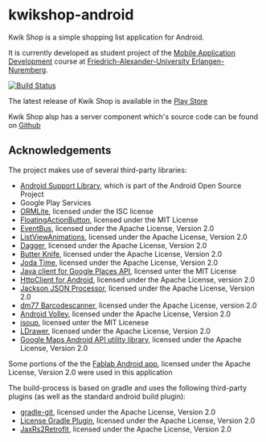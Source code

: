 kwikshop-android
================
Kwik Shop is a simple shopping list application for Android.

It is currently developed as student project of the
[Mobile Application Development](http://mad.cs.fau.de/) course at
[Friedrich-Alexander-University Erlangen-Nuremberg](http://fau.eu).


[![Build Status](https://travis-ci.org/FAU-Inf2/kwikshop-android.svg?branch=master)](https://magnum.travis-ci.com/FAU-Inf2/kwikshop-android)

The latest release of Kwik Shop is available in the [Play Store](https://play.google.com/store/apps/details?id=de.fau.cs.mad.kwikshop.android)

Kwik Shop alsp has a server component which's source code can be found on [Github](https://github.com/FAU-Inf2/kwikshop-server)  

Acknowledgements
----------------
The project makes use of several third-party libraries:

- [Android Support Library](http://developer.android.com/tools/support-library/index.html),
  which is part of the Android Open Source Project
- Google Play Services
- [ORMLite](http://ormlite.com/), licensed under the ISC license
- [FloatingActionButton](https://github.com/makovkastar/FloatingActionButton),
  licensed under the MIT License
- [EventBus](https://github.com/greenrobot/EventBus), licensed under the
  Apache License, Version 2.0
- [ListViewAnimations](https://github.com/nhaarman/ListViewAnimations), licensed
  under the Apache License, Version 2.0
- [Dagger](http://square.github.io/dagger/), licensed under the Apache License,
  Version 2.0
- [Butter Knife](http://jakewharton.github.io/butterknife/), licensed under the
  Apache License, Version 2.0
- [Joda Time](http://www.joda.org/joda-time/), licensed under the Apache
  License, Version 2.0
- [Java client for Google Places API](https://github.com/windy1/google-places-api-java), 
  licensed unter the MIT License
- [HttpClient for Android](https://hc.apache.org/), licensed under the Apache License, version 2.0 
- [Jackson JSON Processor](http://wiki.fasterxml.com/JacksonHome), licensed under the Apache
  License, Version 2.0    
- [dm77 Barcodescanner](https://github.com/dm77/barcodescanner), licensed under the Apache License, version 2.0
- [Android Volley](https://github.com/mcxiaoke/android-volley), licensed under the Apache License, Version 2.0 
- [jsoup](http://jsoup.org/), licensed unter the MIT Licenese
- [LDrawer](https://github.com/keklikhasan/LDrawer), licensed under the Apache License, Version 2.0
- [Google Maps Android API utility library](http://googlemaps.github.io/android-maps-utils), licensed under the Apache License, Version 2.0
        
Some portions of the the [Fablab Android app](https://github.com/FAU-Inf2/fablab-android), licensed under the Apache License, Version 2.0 were used in this application 

The build-process is based on gradle and uses the following third-party
plugins (as well as the standard android build plugin):

- [gradle-git](https://github.com/ajoberstar/gradle-git),
  licensed under the Apache License, Version 2.0
- [License Gradle Plugin](https://github.com/hierynomus/license-gradle-plugin),
  licensed under the Apache License, Version 2.0
- [JaxRs2Retrofit](https://github.com/Maddoc42/JaxRs2Retrofit), licensed under the Apache License, Version 2.0

